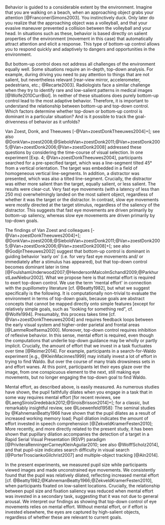Behavior is guided to a considerable extent by the environment. Imagine that you are walking on a beach, when an approaching object grabs your attention [@FranconeriSimons2003]. You instinctively duck. Only later do you realize that the approaching object was a volleyball, and that your evasive maneuver prevented a collision between the volleyball and your head. In situations such as these, behavior is based directly on salient properties of the environment (movement in this case) that automatically attract attention and elicit a response. This type of bottom-up control allows you to respond quickly and adaptively to dangers and opportunities in the environment.

But bottom-up control does not address all challenges of the environment equally well. Some situations require an in-depth, top-down analysis. For example, during driving you need to pay attention to things that are not salient, but nevertheless relevant [rear-view mirror, accelerometer, pedestrians, etc.; @Recarte2003]. Radiologists face a similar challenge when they try to identify rare and low-salient patterns in medical images [@Wolfe2010CurrBiol]. In neither of these situations does purely bottom-up control lead to the most adaptive behavior. Therefore, it is important to understand the relationship between bottom-up and top-down control. Which factors determine whether top-down or bottom-up control is dominant in a particular situation? And is it possible to track the goal-drivenness of behavior as it unfolds?

Van Zoest, Donk, and Theeuwes [-@Van+zoestDonkTheeuwes2004]+[; see also @DonkVan+zoest2008;@SieboldVan+zoestDonk2011;@Van+zoestDonk2005;@Van+zoestDonk2006;@Van+zoestDonk2008] addressed these questions by considering the time-course of visual selection. In one experiment [Exp. 4; @Van+zoestDonkTheeuwes2004], participants searched for a pre-specified target, which was a line-segment tilted 45° from a vertical orientation. The target was embedded in a field of homogeneous vertical line-segments. In addition, a distractor was presented, which was also a tilted line-segment. Crucially, the distractor was either more salient than the target, equally salient, or less salient. The results were clear-cut. Very fast eye movements (with a latency of less than 250 ms) overwhelmingly landed on the most salient object, regardless of whether it was the target or the distractor. In contrast, slow eye movements were mostly directed at the target stimulus, regardless of the saliency of the distractor. This suggests that fast eye movements are driven primarily by bottom-up saliency, whereas slow eye movements are driven primarily by top-down goals.

The findings of Van Zoest and colleagues [-@Van+zoestDonkTheeuwes2004]+[; @DonkVan+zoest2008;@SieboldVan+zoestDonk2011;@Van+zoestDonk2005;@Van+zoestDonk2006;@Van+zoestDonk2008]+[; see also @GodijnTheeuwes2002] suggest that bottom-up control is dominant in guiding behavior 'early on' (i.e. for very fast eye movements and/ or immediately after a stimulus has appeared), but that top-down control becomes dominant later in time [@FoulshamUnderwood2007;@HendersonMalcolmSchandl2009;@ParkhurstLawNiebur2002]. What we propose here is that mental effort is required to exert top-down control. We use the term 'mental effort' in connection with the pupillometry literature [cf. @Beatty1982], but what we suggest specifically is the following. It is computationally non-trivial to evaluate the environment in terms of top-down goals, because goals are abstract concepts that cannot be mapped directly onto simple features [except for relatively simple goals, such as "looking for something red", cf. @Wolfe1994]. Presumably, this process takes time [cf. @Van+zoestDonkTheeuwes2004] and requires feedback loops between the early visual system and higher-order parietal and frontal areas [@LammeRoelfsema2000]. Moreover, top-down control requires inhibition of reflexive behavior. In this sense, mental effort is required, even though the computations that underlie top-down guidance may be wholly or partly implicit. Crucially, the amount of effort that we invest in a task fluctuates over time [@Reimer2014]. For example, participants in a search-for-Waldo experiment [e.g., @KleinMacinnes1999] may initially invest a lot of effort in trying to find Waldo. But over the course of many trials drowsiness sets in and effort wanes. At this point, participants let their eyes glaze over the image, from one conspicuous element to the next, still making eye movements, but no longer engaging the top-down goal to find Waldo. 

Mental effort, as described above, is easily measured. As numerous studies have shown, the pupil faithfully dilates when you engage in a task that in some way requires mental effort [for recent reviews, see @LaengSiroisGredebäck2012;@SiroisBrisson2014]+[; for a classic, but remarkably insightful review, see @Loewenfeld1958]: The seminal studies by @KahnemanBeatty1966 have shown that the pupil dilates as a result of increased working memory load; Pupil dilation indicates the amount of effort invested in speech comprehension [@ZekveldKramerFesten2010]; More recently, and more directly related to the present study, it has been shown that pupillary dilation accompanies the detection of a target in a Rapid Serial Visual Presentation (RSVP) paradigm [@PriviteraRenningerCarneyKleinAguilar2010; see also @WolffScholz2014], and that pupil-size indicates search difficulty in visual search [@PorterTrosciankoGilchrist2007] and multiple-object tracking [@Aln2014].

In the present experiments, we measured pupil size while participants viewed images and made unconstrained eye movements. We consistently found that the pupil was relatively dilated, reflecting increased mental effort [cf. @Beatty1982;@KahnemanBeatty1966;@ZekveldKramerFesten2010], when participants fixated on low-salient locations. Crucially, the relationship between pupil size and fixation saliency was reduced when mental effort was invested in a secondary task, suggesting that it was not due to general arousal. We interpret our findings as showing that top-down control of eye movements relies on mental effort. Without mental effort, or if effort is invested elsewhere, the eyes are captured by high-salient objects, regardless of whether these are relevant to current goals.
